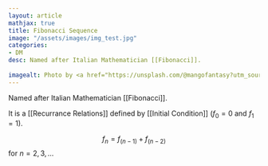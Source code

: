 ```yaml
---
layout: article
mathjax: true
title: Fibonacci Sequence
image: "/assets/images/img_test.jpg"
categories:
- DM
desc: Named after Italian Mathematician [[Fibonacci]].
 
imagealt: Photo by <a href="https://unsplash.com/@mangofantasy?utm_source=unsplash&utm_medium=referral&utm_content=creditCopyText">Tim Johnson</a> on <a href="https://unsplash.com/s/photos/logic?utm_source=unsplash&utm_medium=referral&utm_content=creditCopyText">Unsplash</a>
---
```

Named after Italian Mathematician [[Fibonacci]].

It is a [[Recurrance Relations]] defined by [[Initial Condition]] ($f_0 = 0$ and $f_1 = 1$).

$$f_n = f_{(n-1)} + f_{(n-2)}$$ for $n = 2, 3, \dots$